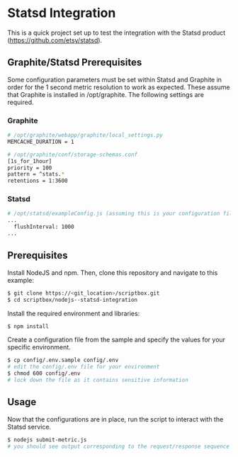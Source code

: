 # Statsd Integration

This is a quick project set up to test the integration with the Statsd product (https://github.com/etsy/statsd).

## Graphite/Statsd Prerequisites

Some configuration parameters must be set within Statsd and Graphite in order for the 1 second metric resolution
to work as expected. These assume that Graphite is installed in /opt/graphite. The following settings are required.

### Graphite

```bash
# /opt/graphite/webapp/graphite/local_settings.py
MEMCACHE_DURATION = 1
```

```bash
# /opt/graphite/conf/storage-schemas.conf
[1s_for_1hour]
priority = 100
pattern = ^stats.*
retentions = 1:3600
```

### Statsd

```bash
# /opt/statsd/exampleConfig.js (assuming this is your configuration file)
...
  flushInterval: 1000
...
```

## Prerequisites

Install NodeJS and npm. Then, clone this repository and navigate to this example:

```bash
$ git clone https://<git_location>/scriptbox.git
$ cd scriptbox/nodejs--statsd-integration
```

Install the required environment and libraries:

```bash
$ npm install
```

Create a configuration file from the sample and specify the values for your specific environment.

```bash
$ cp config/.env.sample config/.env
# edit the config/.env file for your environment
$ chmod 600 config/.env
# lock down the file as it contains sensitive information
```

## Usage

Now that the configurations are in place, run the script to interact with the Statsd service.

```bash
$ nodejs submit-metric.js
# you should see output corresponding to the request/response sequence
```
